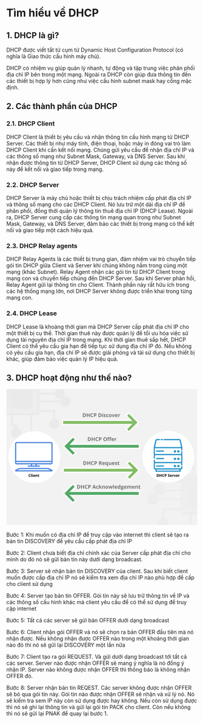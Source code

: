 # Tìm hiểu về DHCP

## 1. DHCP là gì?

DHCP được viết tắt từ cụm từ Dynamic Host Configuration Protocol (có nghĩa là Giao thức cấu hình máy chủ). 

DHCP có nhiệm vụ giúp quản lý nhanh, tự động và tập trung việc phân phối địa chỉ IP bên trong một mạng. Ngoài ra DHCP còn giúp đưa thông tin đến các thiết bị hợp lý hơn cũng như việc cấu hình subnet mask hay cổng mặc định.

## 2. Các thành phần của DHCP

### 2.1. DHCP Client

DHCP Client là thiết bị yêu cầu và nhận thông tin cấu hình mạng từ DHCP Server. Các thiết bị như máy tính, điện thoại, hoặc máy in đóng vai trò làm DHCP Client khi cần kết nối mạng. Chúng gửi yêu cầu để nhận địa chỉ IP và các thông số mạng như Subnet Mask, Gateway, và DNS Server. Sau khi nhận được thông tin từ DHCP Server, DHCP Client sử dụng các thông số này để kết nối và giao tiếp trong mạng.

### 2.2. DHCP Server

DHCP Server là máy chủ hoặc thiết bị chịu trách nhiệm cấp phát địa chỉ IP và thông số mạng cho các DHCP Client. Nó lưu trữ một dải địa chỉ IP để phân phối, đồng thời quản lý thông tin thuê địa chỉ IP (DHCP Lease). Ngoài ra, DHCP Server cung cấp các thông tin mạng quan trọng như Subnet Mask, Gateway, và DNS Server, đảm bảo các thiết bị trong mạng có thể kết nối và giao tiếp một cách hiệu quả.

### 2.3. DHCP Relay agents

DHCP Relay Agents là các thiết bị trung gian, đảm nhiệm vai trò chuyển tiếp gói tin DHCP giữa Client và Server khi chúng không nằm trong cùng một mạng (khác Subnet). Relay Agent nhận các gói tin từ DHCP Client trong mạng con và chuyển tiếp chúng đến DHCP Server. Sau khi Server phản hồi, Relay Agent gửi lại thông tin cho Client. Thành phần này rất hữu ích trong các hệ thống mạng lớn, nơi DHCP Server không được triển khai trong từng mạng con.

### 2.4. DHCP Lease

DHCP Lease là khoảng thời gian mà DHCP Server cấp phát địa chỉ IP cho một thiết bị cụ thể. Thời gian thuê này được quản lý để tối ưu hóa việc sử dụng tài nguyên địa chỉ IP trong mạng. Khi thời gian thuê sắp hết, DHCP Client có thể yêu cầu gia hạn để tiếp tục sử dụng địa chỉ IP đó. Nếu không có yêu cầu gia hạn, địa chỉ IP sẽ được giải phóng và tái sử dụng cho thiết bị khác, giúp đảm bảo việc quản lý IP hiệu quả.

## 3. DHCP hoạt động như thế nào?

![anh1](/QuyenNV/DHCP/images/anh1.png)

Bước 1: Khi muốn có địa chỉ IP để truy cập vào internet thì client sẽ tạo ra bản tin DISCOVERY để yêu cầu cấp phát địa chỉ IP

Bước 2: Client chưa biết địa chỉ chính xác của Server cấp phát địa chỉ cho mình do đó nó sẽ gửi bản tin này dưới dạng broadcast.

Bước 3: Server sẽ nhận bản tin DISCOVERY của client. Sau khi biết client muốn được cấp địa chỉ IP nó sẽ kiểm tra xem địa chỉ IP nào phù hợp để cấp cho client sử dụng

Bước 4: Server tạo bản tin OFFER. Gói tin này sẽ lưu trữ thông tin về IP và các thông số cấu hình khác mà client yêu cầu để có thể sử dụng để truy cập internet

Bước 5: Tất cả các server sẽ gửi bản OFFER dưới dạng broadcast

Bước 6: Client nhận gói OFFER và nó sẽ chọn ra bản OFFER đầu tiên mà nó nhận được. Nếu không nhận được OFFER nào trong một khoảng thời gian nào đó thì nó sẽ gửi lại DISCOVERY một lần nữa

Bước 7: Client tạo ra gói REQUEST. Và gửi dưới dạng broadcast tới tất cả các server. Server nào được nhận OFFER sẽ mang ý nghĩa là nó đồng ý nhận IP. Server nào không được nhận OFFER thì thông báo là không nhận OFFER đó.

Bước 8: Server nhận bản tin REQEST. Các server không được nhận OFFER sẽ bỏ qua gói tin này. Gói tin nào được nhận OFFER sẽ nhận và xử lý nó. Nó sẽ kiểm tra sem IP này còn sử dụng được hay không. Nếu còn sử dụng được thì nó sẽ ghi lại thông tin và gửi lại gói tin PACK cho client. Còn nếu không thì nó sẽ gửi lại PNAK để quay lại bước 1.